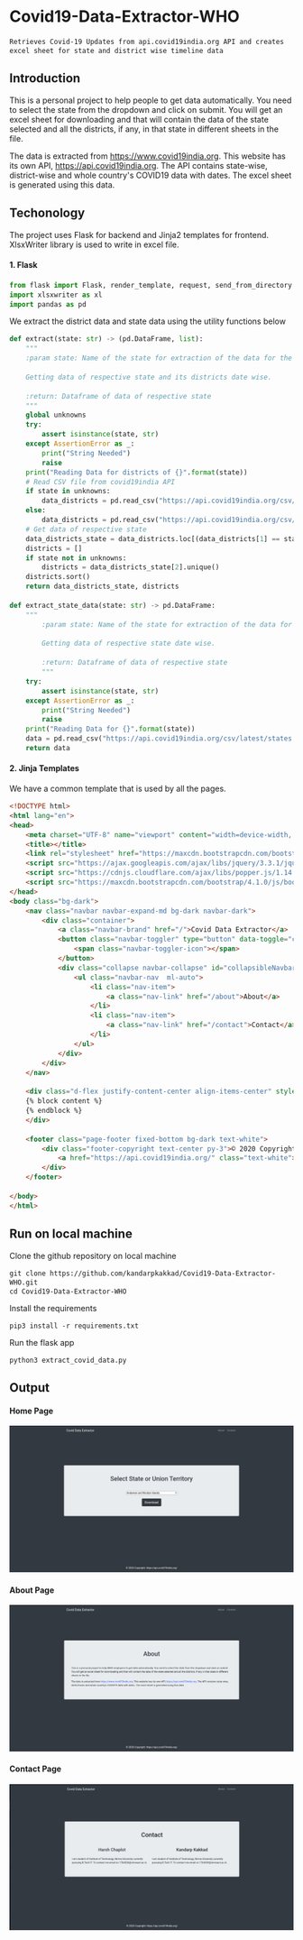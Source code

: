 # Covid19-Data-Extractor-WHO

```
Retrieves Covid-19 Updates from api.covid19india.org API and creates excel sheet for state and district wise timeline data
```

## Introduction

This is a personal project to help people to get data automatically. You need to select the state from the dropdown and click on submit. You will get an excel sheet for downloading and that will contain the data of the state selected and all the districts, if any, in that state in different sheets in the file.

The data is extracted from https://www.covid19india.org. This website has its own API, https://api.covid19india.org. The API contains state-wise, district-wise and whole country's COVID19 data with dates. The excel sheet is generated using this data.

## Techonology

The project uses Flask for backend and Jinja2 templates for frontend. XlsxWriter library is used to write in excel file.

#### 1. Flask

```python
from flask import Flask, render_template, request, send_from_directory
import xlsxwriter as xl
import pandas as pd
```

We extract the district data and state data using the utility functions below

```python
def extract(state: str) -> (pd.DataFrame, list):
    """
    :param state: Name of the state for extraction of the data for the state

    Getting data of respective state and its districts date wise.

    :return: Dataframe of data of respective state
    """
    global unknowns
    try:
        assert isinstance(state, str)
    except AssertionError as _:
        print("String Needed")
        raise
    print("Reading Data for districts of {}".format(state))
    # Read CSV file from covid19india API
    if state in unknowns:
        data_districts = pd.read_csv("https://api.covid19india.org/csv/latest/districts.csv", header=None, usecols=[0, 1, 3, 4, 5, 7], low_memory=False)
    else:
        data_districts = pd.read_csv("https://api.covid19india.org/csv/latest/districts.csv", header=None, usecols=[0, 1, 2, 3, 4, 5, 7], low_memory=False)
    # Get data of respective state
    data_districts_state = data_districts.loc[(data_districts[1] == state)]
    districts = []
    if state not in unknowns:
        districts = data_districts_state[2].unique()
    districts.sort()
    return data_districts_state, districts

def extract_state_data(state: str) -> pd.DataFrame:
    """
        :param state: Name of the state for extraction of the data for the state

        Getting data of respective state date wise.

        :return: Dataframe of data of respective state
        """
    try:
        assert isinstance(state, str)
    except AssertionError as _:
        print("String Needed")
        raise
    print("Reading Data for {}".format(state))
    data = pd.read_csv("https://api.covid19india.org/csv/latest/states.csv", header=None, usecols=[0, 1, 2, 3, 4, 6], low_memory=False)
    return data
```

#### 2. Jinja Templates

We have a common template that is used by all the pages.

```html
<!DOCTYPE html>
<html lang="en">
<head>
    <meta charset="UTF-8" name="viewport" content="width=device-width, initial-scale=1">
    <title></title>
    <link rel="stylesheet" href="https://maxcdn.bootstrapcdn.com/bootstrap/4.0.0/css/bootstrap.min.css" integrity="sha384-Gn5384xqQ1aoWXA+058RXPxPg6fy4IWvTNh0E263XmFcJlSAwiGgFAW/dAiS6JXm" crossorigin="anonymous">
    <script src="https://ajax.googleapis.com/ajax/libs/jquery/3.3.1/jquery.min.js"></script>
    <script src="https://cdnjs.cloudflare.com/ajax/libs/popper.js/1.14.0/umd/popper.min.js"></script>
    <script src="https://maxcdn.bootstrapcdn.com/bootstrap/4.1.0/js/bootstrap.min.js"></script>
</head>
<body class="bg-dark">
    <nav class="navbar navbar-expand-md bg-dark navbar-dark">
        <div class="container">
            <a class="navbar-brand" href="/">Covid Data Extractor</a>
            <button class="navbar-toggler" type="button" data-toggle="collapse" data-target=".navbar-collapse">
                <span class="navbar-toggler-icon"></span>
            </button>
            <div class="collapse navbar-collapse" id="collapsibleNavbar">
                <ul class="navbar-nav  ml-auto">
                    <li class="nav-item">
                        <a class="nav-link" href="/about">About</a>
                    </li>
                    <li class="nav-item">
                        <a class="nav-link" href="/contact">Contact</a>
                    </li>
                </ul>
            </div>
        </div>
    </nav>

    <div class="d-flex justify-content-center align-items-center" style="height: 80vh">
    {% block content %}
    {% endblock %}
    </div>

    <footer class="page-footer fixed-bottom bg-dark text-white">
        <div class="footer-copyright text-center py-3">© 2020 Copyright:
            <a href="https://api.covid19india.org/" class="text-white"> https://api.covid19india.org/</a>
        </div>
    </footer>

</body>
</html>
```

## Run on local machine

Clone the github repository on local machine

```
git clone https://github.com/kandarpkakkad/Covid19-Data-Extractor-WHO.git
cd Covid19-Data-Extractor-WHO
```

Install the requirements

```
pip3 install -r requirements.txt
```

Run the flask app

```
python3 extract_covid_data.py
```

## Output

#### Home Page

![Home](images/home.png)

#### About Page

![About](images/about.png)

#### Contact Page

![Contact](images/contact.png)
